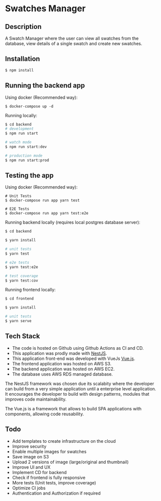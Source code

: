 # Swatches Manager

## Description

A Swatch Manager where the user can view all swatches from the database, view
details of a single swatch and create new swatches.

## Installation

```bash
$ npm install
```

## Running the backend app

Using docker (Recommended way):

```
$ docker-compose up -d
```

Running locally:

```bash
$ cd backend
# development
$ npm run start

# watch mode
$ npm run start:dev

# production mode
$ npm run start:prod
```

## Testing the app

Using docker (Recommended way):

```
# Unit Tests
$ docker-compose run app yarn test

# E2E Tests
$ docker-compose run app yarn test:e2e
```

Running backend locally (requires local postgres database server):

```bash
$ cd backend

$ yarn install

# unit tests
$ yarn test

# e2e tests
$ yarn test:e2e

# test coverage
$ yarn test:cov
```

Running frontend locally:

```bash
$ cd frontend

$ yarn install

# unit tests
$ yarn serve
```

## Tech Stack

* The code is hosted on Github using Github Actions as CI and CD.
* This application was prodly made with [NestJS](http://nestjs.com/).
* This application front-end was developed with VueJs [Vue.js](https://vuejs.org/).
* The frontend application was hosted on AWS S3.
* The backend application was hosted on AWS EC2.
* The database uses AWS RDS managed database.

The NestJS framework was chosen due its scalabity where the developer can build
from a very simple application until a enterprise level application. It
encourages the developer to build with design patterns, modules that improves
code maintainability.

The Vue.js is a framework that allows to build SPA applications with components,
allowing code reusability.

## Todo

* Add templates to create infrastructure on the cloud
* Improve security
* Enable multiple images for swatches
* Save image on S3
* Upload 2 versions of image (large/original and thumbnail)
* Improve UI and UX
* Implement CD for backend
* Check if frontend is fully responsive
* More tests (Unit tests, improve coverage)
* Optimize CI jobs
* Authentication and Authorization if required
